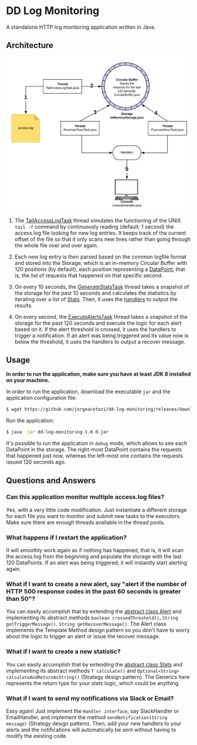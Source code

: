 # DD Log Monitoring

A standalone HTTP log monitoring application written in Java.

## Architecture

![DD Log Monitoring Architecture](/images/dd-log-monitoring.png)

1. The [TailAccessLogTask](src/main/java/com/jorgeacetozi/dd/logmonitoring/tasks/TailAccessLogTask.java) thread simulates the functioning of the UNIX `tail -f` command by continuously reading (default: 1 second) the access.log file looking for new log entries. It keeps track of the current offset of the file so that it only scans new lines rather than going through the whole file over and over again.

2. Each new log entry is then parsed based on the common logfile format and stored into the Storage, which is an in-memory Circular Buffer with 120 positions (by default), each position representing a [DataPoint](src/main/java/com/jorgeacetozi/dd/logmonitoring/model/DataPoint.java), that is, the list of requests that happened on that specific second.

3. On every 10 seconds, the [GenerateStatsTask](src/main/java/com/jorgeacetozi/dd/logmonitoring/tasks/GenerateStatsTask.java) thread takes a snapshot of the storage for the past 10 seconds and calculates the statistics by iterating over a list of [Stats](src/main/java/com/jorgeacetozi/dd/logmonitoring/stats/). Then, it uses the [handlers](src/main/java/com/jorgeacetozi/dd/logmonitoring/handler/) to output the results.

4. On every second, the [ExecuteAlertsTask](src/main/java/com/jorgeacetozi/dd/logmonitoring/tasks/ExecuteAlertsTask.java) thread takes a snapshot of the storage for the past 120 seconds and execute the logic for each alert based on it. If the alert threshold is crossed, it uses the handlers to trigger a notification. If an alert was being triggered and its value now is below the threshold, it uses the handlers to output a recover message.

## Usage

**In order to run the application, make sure you have at least JDK 8 installed on your machine.**

In order to run the application, download the executable `jar` and the application configuration file:

```bash
$ wget https://github.com/jorgeacetozi/dd-log-monitoring/releases/download/1.0.0/dd-log-monitoring-1.0.0.jar && wget https://github.com/jorgeacetozi/dd-log-monitoring/releases/download/1.0.0/dd-log-monitoring.properties
```

Run the application:

```bash
$ java -jar dd-log-monitoring-1.0.0.jar
```

It's possible to run the application in `debug` mode, which allows to see each DataPoint in the storage. The right-most DataPoint contains the requests that happened just now, whereas the left-most one contains the requests issued 120 seconds ago.

## Questions and Answers

### Can this application monitor multiple access.log files?

Yes, with a very little code modification. Just instantiate a different storage for each file you want to monitor and submit new tasks to the executors. Make sure there are enough threads available in the thread pools.

### What happens if I restart the application?

It will smoothly work again as if nothing has happened, that is, it will scan the access.log from the beginning and populate the storage with the last 120 DataPoints. If an alert was being triggered, it will instantly start alerting again.

### What if I want to create a new alert, say "alert if the number of HTTP 500 response codes in the past 60 seconds is greater than 50"?

You can easily accomplish that by extending the [abstract class Alert](src/main/java/com/jorgeacetozi/dd/logmonitoring/alert/Alert.java) and implementing its abstract methods `boolean crossedThreshold()`, `String getTriggerMessage()`, `String getRecoverMessage()`. The Alert class implements the Template Method design pattern so you don't have to worry about the logic to trigger an alert or issue the recover message.

### What if I want to create a new statistic?

You can easily accomplish that by extending the [abstract class Stats](src/main/java/com/jorgeacetozi/dd/logmonitoring/stats/Stats.java) and implementing its abstract methods `T calculate()` and `Optional<String> calculateAndReturnAsString()` (Strategy design pattern). The Generics here represents the return type for your stats logic, which could be anything.

### What if I want to send my notifications via Slack or Email?

Easy again! Just implement the `Handler interface`, say SlackHandler or EmailHandler, and implement the method `sendNotification(String message)` (Strategy design pattern). Then, add your new handlers to your alerts and the notifications will automatically be sent without having to modify the existing code.
